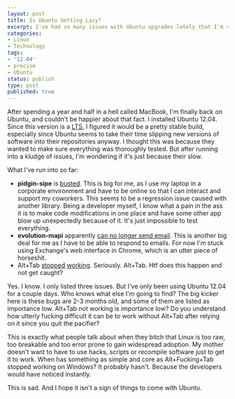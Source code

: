 ```yaml
---
layout: post
title: Is Ubuntu Getting Lazy?
excerpt: I've had so many issues with Ubuntu upgrades lately that I'm starting to wonder if they're even trying anymore.
categories:
- Linux
- Technology
tags:
- '12.04'
- precise
- Ubuntu
status: publish
type: post
published: true
---
```

After spending a year and half in a hell called MacBook, I'm finally back on Ubuntu, and couldn't be happier about
that fact. I installed Ubuntu 12.04. Since this version is a [LTS](https://wiki.ubuntu.com/LTS/), I figured it would
be a pretty stable build, especially since Ubuntu seems to take their time slipping new versions of software into
their repositories anyway. I thought this was because they wanted to make sure everything was thoroughly tested.
But after running into a kludge of issues, I'm wondering if it's just because their slow.

What I've run into so far:
 - **pidgin-sipe** is [busted](https://bugs.launchpad.net/ubuntu/+source/pidgin-sipe/+bug/947920). This is big for
 me, as I use my laptop in a corporate environment and have to be online so that I can interact and support my
 coworkers. This seems to be a regression issue caused with another library. Being a developer myself, I know what a
 pain in the ass it is to make code modifications in one place and have some other app blow up unexpectedly because
 of it. It's just impossible to test everything.
 - **evolution-mapi** apparently
 [can no longer send email](https://bugs.launchpad.net/ubuntu/+source/evolution-mapi/+bug/996381). This is another big
 deal for me as I have to be able to respond to emails. For now I'm stuck using Exchange's web interface in Chrome,
 which is an utter piece of horseshit.
 - Alt+Tab [stopped](https://bugs.launchpad.net/ubuntu/+source/compiz/+bug/975701)
 [working](https://bugs.launchpad.net/ubuntu/+source/unity-2d/+bug/955859). Seriously. Alt+Tab. Htf does this happen
 and not get caught?

Yes. I know. I only listed three issues. But I've only been using Ubuntu 12.04 for a couple days. Who knows what
else I'm going to find? The big kicker here is these bugs are 2-3 months old, and some of them are listed as
importance low. Alt+Tab not working is importance low? Do you understand how utterly fucking difficult it can be to
work without Alt+Tab after relying on it since you quit the pacifier?

This is exactly what people talk about when they bitch that Linux is too raw, too breakable and too error prone to
gain widespread adoption. My mother doesn't want to have to use hacks, scripts or recompile software just to get it
to work. When has something as simple and core as Alt+Fucking+Tab stopped working on Windows? It probably hasn't.
Because the developers would have noticed instantly.

This is sad. And I hope it isn't a sign of things to come with Ubuntu.
